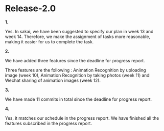 # Release-2.0

**1.**

Yes. In sakai, we have been suggested to specify our plan in week 13 and week 14. Therefore,  we make the assignment of tasks more reasonable, making it easier for us to complete the task.



**2.**

We have added three features since the deadline for progress report. 

Three features are the following : Animation Recognition by uploading image (week 10), Animation Recognition by taking photos (week 11) and Wechat sharing of animation images (week 12).



**3.**

We have made 11 commits  in total since the deadline for progress report.



**4.**

Yes, it matches our schedule in the progress report. We have finished all the features subscribed in the progress report.






